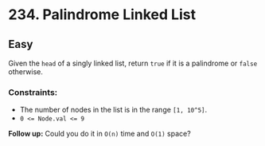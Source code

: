 # 234. Palindrome Linked List

## Easy

Given the `head` of a singly linked list, return `true` if it is a palindrome or `false` otherwise.

### Constraints:

- The number of nodes in the list is in the range `[1, 10^5]`.
- `0 <= Node.val <= 9`

**Follow up:** Could you do it in `O(n)` time and `O(1)` space?
